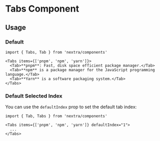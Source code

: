 # Tabs Component

## Usage

### Default

```mdx
import { Tabs, Tab } from 'nextra/components'

<Tabs items={['pnpm', 'npm', 'yarn']}>
  <Tab>**pnpm**: Fast, disk space efficient package manager.</Tab>
  <Tab>**npm** is a package manager for the JavaScript programming language.</Tab>
  <Tab>**Yarn** is a software packaging system.</Tab>
</Tabs>
```

### Default Selected Index

You can use the `defaultIndex` prop to set the default tab index:

```mdx /defaultIndex="1"/
import { Tab, Tabs } from 'nextra/components'

<Tabs items={['pnpm', 'npm', 'yarn']} defaultIndex="1">
  ...
</Tabs>
```